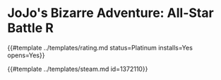 # JoJo's Bizarre Adventure: All-Star Battle R
<!-- script:Aliases [
    "JoJo's Bizarre Adventure: All Star Battle R",
    "JoJo's Bizarre Adventure: All-Star Battle",
    "JoJo's Bizarre Adventure: All Star Battle",
    "JoJo's Bizarre Adventure All-Star Battle",
    "JoJo's Bizarre Adventure All Star Battle",
    "JoJo's Bizarre Adventure"
] -->

{{#template ../templates/rating.md status=Platinum installs=Yes opens=Yes}}

{{#template ../templates/steam.md id=1372110}}
